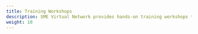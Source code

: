 ```yaml
---
title: Training Workshops
description: SME Virtual Network provides hands-on training workshops to help narrow the advanced manufacturing skills gap.
weight: 10
---
```


